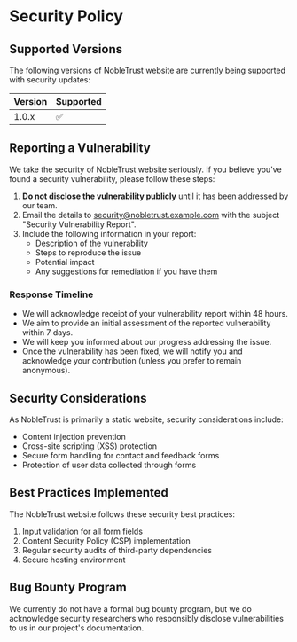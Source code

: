 # Security Policy

## Supported Versions

The following versions of NobleTrust website are currently being supported with security updates:

| Version | Supported          |
| ------- | ------------------ |
| 1.0.x   | :white_check_mark: |

## Reporting a Vulnerability

We take the security of NobleTrust website seriously. If you believe you've found a security vulnerability, please follow these steps:

1. **Do not disclose the vulnerability publicly** until it has been addressed by our team.
2. Email the details to [security@nobletrust.example.com](mailto:security@nobletrust.example.com) with the subject "Security Vulnerability Report".
3. Include the following information in your report:
   - Description of the vulnerability
   - Steps to reproduce the issue
   - Potential impact
   - Any suggestions for remediation if you have them

### Response Timeline

- We will acknowledge receipt of your vulnerability report within 48 hours.
- We aim to provide an initial assessment of the reported vulnerability within 7 days.
- We will keep you informed about our progress addressing the issue.
- Once the vulnerability has been fixed, we will notify you and acknowledge your contribution (unless you prefer to remain anonymous).

## Security Considerations

As NobleTrust is primarily a static website, security considerations include:

- Content injection prevention
- Cross-site scripting (XSS) protection
- Secure form handling for contact and feedback forms
- Protection of user data collected through forms

## Best Practices Implemented

The NobleTrust website follows these security best practices:

1. Input validation for all form fields
2. Content Security Policy (CSP) implementation
3. Regular security audits of third-party dependencies
4. Secure hosting environment

## Bug Bounty Program

We currently do not have a formal bug bounty program, but we do acknowledge security researchers who responsibly disclose vulnerabilities to us in our project's documentation.
